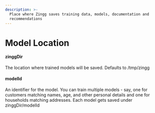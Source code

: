 ```yaml
---
description: >-
  Place where Zingg saves training data, models, documentation and
  recommendations
---
```


# Model Location

#### zinggDir

The location where trained models will be saved. Defaults to /tmp/zingg

#### modelId

An identifier for the model. You can train multiple models - say, one for customers matching names, age, and other personal details and one for households matching addresses. Each model gets saved under zinggDir/modelId

